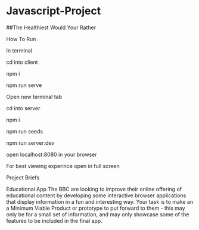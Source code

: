 # Javascript-Project

##The Healthiest Would Your Rather

How To Run

In terminal

cd into client

npm i 

npm run serve


Open new terminal tab



cd into server

npm i 

npm run seeds

npm run server:dev


open localhost:8080 in your browser

For best viewing experince open in full screen


Project Briefs



Educational App
The BBC are looking to improve their online offering of educational content by developing some interactive browser applications that display information in a fun and interesting way. Your task is to make an a Minimum Viable Product or prototype to put forward to them - this may only be for a small set of information, and may only showcase some of the features to be included in the final app.
